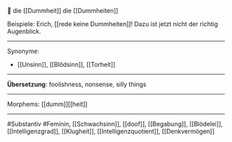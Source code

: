 🔴 die [[Dummheit]]
die [[Dummheiten]]

Beispiele:
Erich, [[rede keine Dummheiten]]! Dazu ist jetzt nicht der richtig Augenblick. 

---
Synonyme:
- [[Unsinn]], [[Blödsinn]], [[Torheit]]

---
**Übersetzung**: foolishness, nonsense, silly things

---
Morphems:
[[dumm]][[heit]]

---
#Substantiv #Feminin, [[Schwachsinn]], [[doof]], [[Begabung]], [[Blödelei]], [[Intelligenzgrad]], [[Klugheit]], [[Intelligenzquotient]], [[Denkvermögen]]